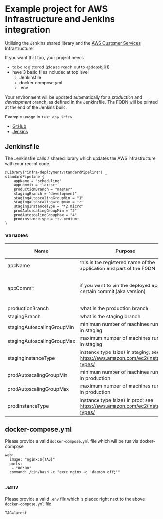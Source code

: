 # Example project for AWS infrastructure and Jenkins integration

Utilising the Jenkins shared library and the [AWS Customer Services Infrastructure](https://github.com/medneo/infrastructure_customerservices)

If you want that too, your project needs

* to be registered (please reach out to @dassbj01)
* have 3 basic files included at top level
  * Jenkinsfile
  * docker-compose.yml
  * .env

Your environment will be updated automatically for a *production* and *development* branch, as defined in the Jenkinsfile. The FQDN will be printed at the end of the Jenkins build.

Example usage in `test_app_infra`
- [GitHub](https://github.com/medneo/test_app_infra)
- [Jenkins](https://jenkins.medneo.com/job/medneo-org-folder/job/test_app_infra/)

## Jenkinsfile
The Jenkinsfile calls a shared library which updates the AWS infrastructure with your recent code.
```
@Library("infra-deployment/standardPipeline") _
standardPipeline {
    appName = "scheduling"
    appCommit = "latest"
    productionBranch = "master"
    stagingBranch = "development"
    stagingAutoscalingGroupMin = "1"
    stagingAutoscalingGroupMax = "2"
    stagingInstanceType = "t2.micro"
    prodAutoscalingGroupMin = "2"
    prodAutoscalingGroupMax = "4"
    prodInstanceType = "t2.medium"
}
```

### Variables
Name                        | Purpose | example value
----                        | ------- | -------------
appName                     | this is the registered name of the application and part of the FQDN | scheduling
appCommit                   | if you want to pin the deployed app to a certain commit (aka version) | either 'latest' or a GitCommit ID (short or long)
productionBranch            | what is the production branch | master
stagingBranch               | what is the staging branch | development
stagingAutoscalingGroupMin  | minimum number of machines running in staging | 1
stagingAutoscalingGroupMax  | maximum number of machines running in staging | 2
stagingInstanceType         | instance type (size) in staging; see https://aws.amazon.com/ec2/instance-types/ | t2.micro
prodAutoscalingGroupMin     | minimum number of machines running in production | 1
prodAutoscalingGroupMax     | maximum number of machines running in production | 2
prodInstanceType            | instance type (size) in prod; see https://aws.amazon.com/ec2/instance-types/ | t2.micro

## docker-compose.yml
Please provide a valid `docker-compose.yml` file which will be run via docker-compose

```
web:
  image: "nginx:${TAG}"
  ports:
   - "80:80"
  command: /bin/bash -c "exec nginx -g 'daemon off;'"
```

## .env
Please provide a valid `.env` file which is placed right next to the above `docker-compose.yml` file.
```
TAG=latest
```
